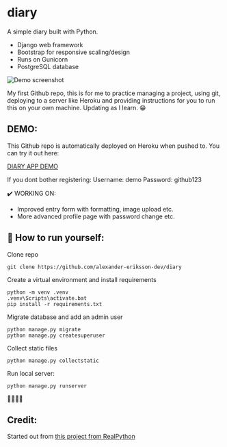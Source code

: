 # diary
A simple diary built with Python. 

* Django web framework
* Bootstrap for responsive scaling/design
* Runs on Gunicorn
* PostgreSQL database

![Demo screenshot](https://i.imgur.com/5mjTFIw.png)

My first Github repo, this is for me to practice managing a project, using git, deploying to a server like Heroku and providing instructions for you to run this on your own machine. Updating as I learn. 😁

## DEMO:
This Github repo is automatically deployed on Heroku when pushed to. You can try it out here: 

[DIARY APP DEMO](https://warm-scrubland-19058.herokuapp.com/)

If you dont bother registering: 
Username: demo
Password: github123

✔️ WORKING ON: 
* Improved entry form with formatting, image upload etc. 
* More advanced profile page with password change etc.

## 💨 How to run yourself:
Clone repo
```
git clone https://github.com/alexander-eriksson-dev/diary
```
Create a virtual environment and install requirements
```
python -m venv .venv
.venv\Scripts\activate.bat
pip install -r requirements.txt
```
Migrate database and add an admin user
```
python manage.py migrate
python manage.py createsuperuser
```
Collect static files
```
python manage.py collectstatic
```
Run local server:
```
python manage.py runserver
```
👏🏼👏🏼

## Credit:
Started out from [this project from RealPython](https://realpython.com/django-diary-project-python/)